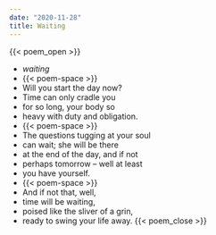 ```yaml
---
date: "2020-11-28"
title: Waiting
---
```


{{< poem_open >}}
* *waiting*
* {{< poem-space >}}
* Will you start the day now?
* Time can only cradle you
* for so long, your body so
* heavy with duty and obligation.
* {{< poem-space >}}
* The questions tugging at your soul
* can wait; she will be there
* at the end of the day, and if not
* perhaps tomorrow – well at least
* you have yourself.
* {{< poem-space >}}
* And if not that, well,
* time will be waiting,
* poised like the sliver of a grin,
* ready to swing your life away.
{{< poem_close >}}